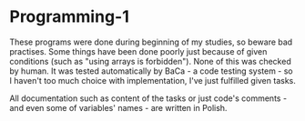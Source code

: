 # Programming-1
These programs were done during beginning of my studies, so beware bad practises. Some things have been done poorly just because of given conditions (such as "using arrays is forbidden"). None of this was checked by human. It was tested automatically by BaCa - a code testing system - so I haven't too much choice with implementation, I've just fulfilled given tasks.

All documentation such as content of the tasks or just code's comments - and even some of variables' names - are written in Polish.
